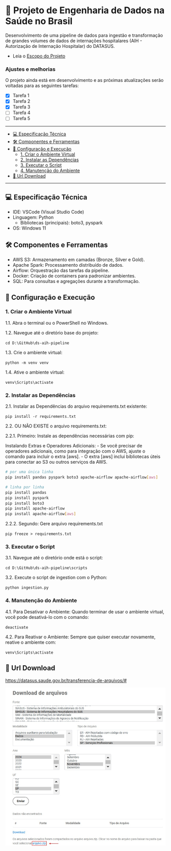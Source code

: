 # 🏥 Projeto de Engenharia de Dados na Saúde no Brasil

Desenvolvimento de uma pipeline de dados para ingestão e transformação de grandes volumes de dados de internações hospitalares (AIH - Autorização de Internação Hospitalar) do DATASUS.
- Leia o [Escopo do Projeto](projeto.md#escopo-do-projeto-de-engenharia-de-dados-na-saúde-no-brasil)

### Ajustes e melhorias

O projeto ainda está em desenvolvimento e as próximas atualizações serão voltadas para as seguintes tarefas:

- [x] Tarefa 1
- [x] Tarefa 2
- [x] Tarefa 3
- [ ] Tarefa 4
- [ ] Tarefa 5
---

- [💻 Especificação Técnica](#-especificação-técnica)
- [🛠️ Componentes e Ferramentas](#%EF%B8%8F-componentes-e-ferramentas)
- [🚀 Configuração e Execução](#-configuração-e-execução)
    - [1. Criar o Ambiente Virtual](#1-criar-o-ambiente-virtual)
    - [2. Instalar as Dependências](#2-instalar-as-dependências)
    - [3. Executar o Script](#3-executar-o-script)
    - [4. Manutenção do Ambiente](#4-manutenção-do-ambiente)
- [📑 Url Download](#-url-download)

---

## 💻 Especificação Técnica

- IDE: VSCode (Visual Studio Code)
- Linguagem: Python
  - Bibliotecas (principais): boto3, pyspark
- OS: Windows 11

## 🛠️ Componentes e Ferramentas

- AWS S3: Armazenamento em camadas (Bronze, Silver e Gold).
- Apache Spark: Processamento distribuído de dados.
- Airflow: Orquestração das tarefas da pipeline.
- Docker: Criação de containers para padronizar ambientes.
- SQL: Para consultas e agregações durante a transformação.

## 🚀 Configuração e Execução

### 1. Criar o Ambiente Virtual

1.1. Abra o terminal ou o PowerShell no Windows.

1.2. Navegue até o diretório base do projeto:

`cd D:\GitHub\ds-aih-pipeline`

1.3. Crie o ambiente virtual:

`python -m venv venv`

1.4. Ative o ambiente virtual:

`venv\Scripts\activate`

### 2. Instalar as Dependências

2.1. Instalar as Dependências do arquivo requirements.txt existente:

`pip install -r requirements.txt`

2.2. OU NÃO EXISTE o arquivo requirements.txt:

2.2.1. Primeiro: Instale as dependências necessárias com pip:

Instalando Extras e Operadores Adicionais: - Se você precisar de operadores adicionais, como para integração com o AWS, ajuste o comando para incluir o extra [aws]. - O extra [aws] inclui bibliotecas úteis para conectar ao S3 ou outros serviços da AWS.

```bash
# por uma única linha
pip install pandas pyspark boto3 apache-airflow apache-airflow[aws]
```

```bash
# linha por linha
pip install pandas
pip install pyspark
pip install boto3
pip install apache-airflow
pip install apache-airflow[aws]
```

2.2.2. Segundo: Gere arquivo requirements.txt

`pip freeze > requirements.txt`

### 3. Executar o Script

3.1. Navegue até o diretório onde está o script:

`cd D:\GitHub\ds-aih-pipeline\scripts`

3.2. Execute o script de ingestion com o Python:

`python ingestion.py`

### 4. Manutenção do Ambiente

4.1. Para Desativar o Ambiente:
Quando terminar de usar o ambiente virtual, você pode desativá-lo com o comando:

`deactivate`

4.2. Para Reativar o Ambiente:
Sempre que quiser executar novamente, reative o ambiente com:

`venv\Scripts\activate`

## 📑 Url Download

https://datasus.saude.gov.br/transferencia-de-arquivos/#

![alt text](imgs/tranfer-arquivos-sih-datasus.jpg)

